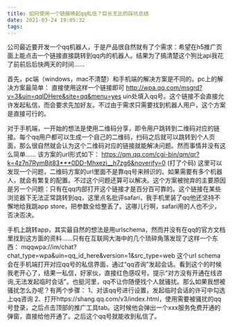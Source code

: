 ```yaml
---
title: 如何使用一个链接唤起qq私信？巨长无比的踩坑总结
date: 2021-03-24 19:05:32
tags:
---
```

公司最近要开发一个qq机器人，于是产品很自然就有了个需求：希望在h5推广页面上能点击一个链接直接跳转到qq内的机器人。结果为了搞清楚这个狗比api我花了前前后后快两天的时间……

首先，pc端（windows，mac不清楚）和手机端的解决方案是不同的。pc上的解决方案最简单：
直接使用这样一个链接即可 http://wpa.qq.com/msgrd?v=3&uin=qqIDHere&site=qq&menu=yes
uin处填入qq号。这个链接不会直接允许发起私信，而会要求先加好友。不过由于需求只需要找到机器人用户，这个方案是直接可行的。

对于手机端，一开始的想法是使用二维码分享，即令用户跳转到二维码对应的链接。每个qq用户都可以生成一个自己的二维码，扫码之后就可以跳转到个人页面，那么很自然就会认为这个二维码对应的链接就能解决问题。然而事情并没有这么简单……
该方案的url形式如下：
https://qm.qq.com/cgi-bin/qm/qr?k=4z7n7RymBjt83***0DD-Mhxezj__h7zg6&noverify=0
(打了个码)
这里可以发现一个问题，二维码方案的url里面不是靠qq号来辨识的。如果需要有多个机器人，就会有繁复的配置。不过这个问题还算可以解决。这个方案被抛弃的主要原因是另一个问题：只有在qq内部打开这个链接才是百分百可靠的。这个链接在某些浏览器下无法正常跳转到qq，这里点名批评safari，我手机里装了qq他还坚持不懈地给我跳app store，把参数全给整丢了。这哪儿行啊，safari用的人也不少，否决否决。

手机上跳转app，其实最自然的想法是用urlschema，然而并没有在qq的官方文档里找到这方面的资料……只有在互联网大海中的几个琐碎角落发现了这样一个东西：
mqqwpa://im/chat?chat_type=wpa&uin=qq_id_here&version=1&src_type=web
这个url schema会在手机端打开对应qq号的私信界面，通过“qq咨询”发起会话。看到这个的时候我老开心了，结果一私信，好家伙，直接红色感叹号。提示“对方没有开通在线咨询,无法发起临时会话”。也挺河里，qq不让你随便找个人就骚扰。那么如果我想被骚扰怎么办呢？有两个步骤：
1、对该qq号进行设置，发起临时会话的许可中勾选上qq咨询
2、打开https://shang.qq.com/v3/index.html，使用需要被骚扰的qq号登录，之后点击顶部的推广工具tab。这时候他会弹出一个xxx服务免费开通的弹窗，直接给他开通了。之后这个qq号就能收到私信了。
